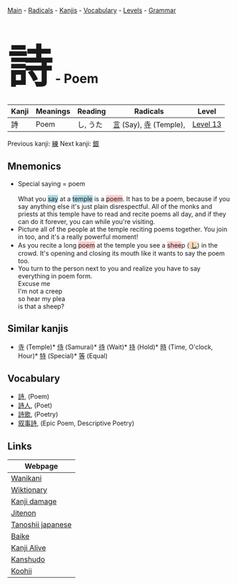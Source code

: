 <style> bigfont {font-size: 100px}</style>
[Main](../index.md) -
[Radicals](../radicals.md) -
[Kanjis](../kanjis.md) -
[Vocabulary](../vocabulary.md) -
[Levels](../levels.md) -
[Grammar](../grammar.md)
# <bigfont> 詩</bigfont> - Poem 

| Kanji | Meanings | Reading | Radicals | Level |
| --- | --- | --- | --- | --- |
| 詩 | Poem | し, うた | [言](../radicals/言.md) (Say), [寺](../radicals/寺.md) (Temple),  | [Level 13](../levels/wk_level13.md) |

Previous kanji: [練](練.md) Next kanji: [銀](銀.md) 

## Mnemonics
 * Special saying = poem<br><br>What you <span style="background-color:#ADD8E6"> say</span> at a <span style="background-color:#ADD8E6"> temple</span> is a <span style="background-color:#ffcccb"> poem</span>. It has to be a poem, because if you say anything else it's just plain disrespectful. All of the monks and priests at this temple have to read and recite poems all day, and if they can do it forever, you can while you're visiting.
* Picture all of the people at the temple reciting poems together. You join in too, and it's a really powerful moment!
* As you recite a long <span style="background-color:#ffcccb"> poem</span> at the temple you see a <span style="background-color:#ffcccb"> shee</span>p (<span style="background-color:#fed8b1"> [し](https://jisho.org/search/し)</span>) in the crowd. It's opening and closing its mouth like it wants to say the poem too.
* You turn to the person next to you and realize you have to say everything in poem form.<br />Excuse me<br />I'm not a creep<br />so hear my plea<br />is that a sheep?


## Similar kanjis
 * [寺](寺.md) (Temple)* [侍](侍.md) (Samurai)* [待](待.md) (Wait)* [持](持.md) (Hold)* [時](時.md) (Time, O'clock, Hour)* [特](特.md) (Special)* [等](等.md) (Equal)


## Vocabulary
 * [詩](../vocabulary/詩.md), (Poem)
* [詩人](../vocabulary/詩.md), (Poet)
* [詩歌](../vocabulary/詩.md), (Poetry)
* [叙事詩](../vocabulary/詩.md), (Epic Poem, Descriptive Poetry)



## Links 

| Webpage |
| --- |
| [Wanikani          ](https://www.wanikani.com/kanji/詩) |
| [Wiktionary        ](https://en.wiktionary.org/wiki/詩) |
| [Kanji damage      ](http://www.kanjidamage.com/kanji/search?utf8=✓&q=詩) |
| [Jitenon           ](https://jitenon.com/kanji/詩) |
| [Tanoshii japanese ](https://www.tanoshiijapanese.com/dictionary/kanji.cfm?k=詩) |
| [Baike             ](https://baike.baidu.com/item/詩) |
| [Kanji Alive       ](https://app.kanjialive.com/詩) |
| [Kanshudo          ](https://www.kanshudo.com/searchmn?q=詩) |
| [Koohii            ](https://kanji.koohii.com/study/kanji/詩) |
